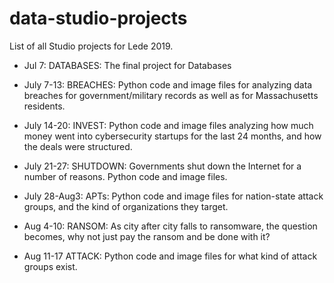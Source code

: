 # data-studio-projects

List of all Studio projects for Lede 2019.

* Jul 7: DATABASES: The final project for Databases

* July 7-13: BREACHES: Python code and image files for analyzing data breaches for government/military records as well as for Massachusetts residents.

* July 14-20: INVEST: Python code and image files analyzing how much money went into cybersecurity startups for the last 24 months, and how the deals were structured.

* July 21-27: SHUTDOWN: Governments shut down the Internet for a number of reasons. Python code and image files.

* July 28-Aug3: APTs: Python code and image files for nation-state attack groups, and the kind of organizations they target.

* Aug 4-10: RANSOM: As city after city falls to ransomware, the question becomes, why not just pay the ransom and be done with it?

* Aug 11-17 ATTACK: Python code and image files for what kind of attack groups exist.
